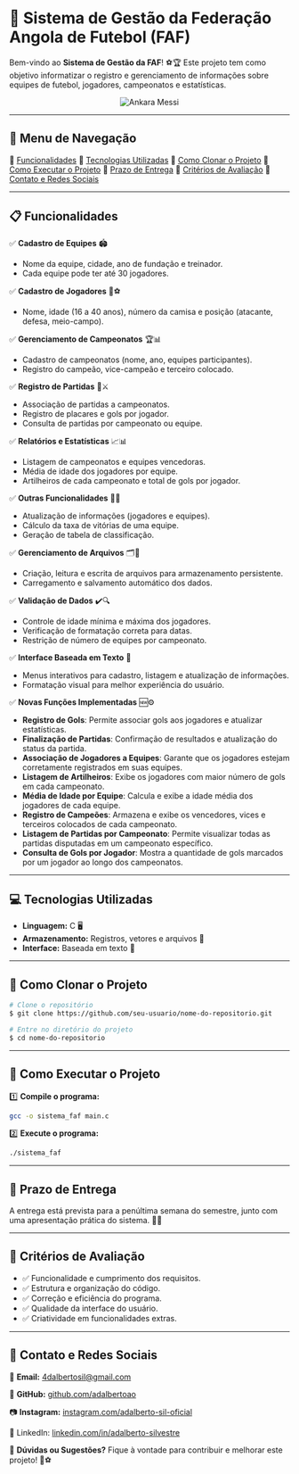 # 📌 Sistema de Gestão da Federação Angola de Futebol (FAF)

Bem-vindo ao **Sistema de Gestão da FAF**! ⚽🏆 Este projeto tem como objetivo informatizar o registro e gerenciamento de informações sobre equipes de futebol, jogadores, campeonatos e estatísticas. 

<div align="center">
  <img src="https://i.gifer.com/6Vz.gif" alt="Ankara Messi" />
</div>

---

## 📜 Menu de Navegação

🔹 [Funcionalidades](#-funcionalidades)
🔹 [Tecnologias Utilizadas](#-tecnologias-utilizadas)
🔹 [Como Clonar o Projeto](#-como-clonar-o-projeto)
🔹 [Como Executar o Projeto](#-como-executar-o-projeto)
🔹 [Prazo de Entrega](#-prazo-de-entrega)
🔹 [Critérios de Avaliação](#-critérios-de-avaliação)
🔹 [Contato e Redes Sociais](#-contato-e-redes-sociais)

---

## 📋 Funcionalidades

✅ **Cadastro de Equipes** 🏟️
   - Nome da equipe, cidade, ano de fundação e treinador.
   - Cada equipe pode ter até 30 jogadores.

✅ **Cadastro de Jogadores** 👕⚽
   - Nome, idade (16 a 40 anos), número da camisa e posição (atacante, defesa, meio-campo).

✅ **Gerenciamento de Campeonatos** 🏆📊
   - Cadastro de campeonatos (nome, ano, equipes participantes).
   - Registro do campeão, vice-campeão e terceiro colocado.

✅ **Registro de Partidas** 📅⚔️
   - Associação de partidas a campeonatos.
   - Registro de placares e gols por jogador.
   - Consulta de partidas por campeonato ou equipe.

✅ **Relatórios e Estatísticas** 📈📊
   - Listagem de campeonatos e equipes vencedoras.
   - Média de idade dos jogadores por equipe.
   - Artilheiros de cada campeonato e total de gols por jogador.

✅ **Outras Funcionalidades** 🔄📌
   - Atualização de informações (jogadores e equipes).
   - Cálculo da taxa de vitórias de uma equipe.
   - Geração de tabela de classificação.

✅ **Gerenciamento de Arquivos** 🗂️💾
   - Criação, leitura e escrita de arquivos para armazenamento persistente.
   - Carregamento e salvamento automático dos dados.

✅ **Validação de Dados** ✔️🔍
   - Controle de idade mínima e máxima dos jogadores.
   - Verificação de formatação correta para datas.
   - Restrição de número de equipes por campeonato.

✅ **Interface Baseada em Texto** 📝
   - Menus interativos para cadastro, listagem e atualização de informações.
   - Formatação visual para melhor experiência do usuário.

✅ **Novas Funções Implementadas** 🆕⚙️
   - **Registro de Gols**: Permite associar gols aos jogadores e atualizar estatísticas.
   - **Finalização de Partidas**: Confirmação de resultados e atualização do status da partida.
   - **Associação de Jogadores a Equipes**: Garante que os jogadores estejam corretamente registrados em suas equipes.
   - **Listagem de Artilheiros**: Exibe os jogadores com maior número de gols em cada campeonato.
   - **Média de Idade por Equipe**: Calcula e exibe a idade média dos jogadores de cada equipe.
   - **Registro de Campeões**: Armazena e exibe os vencedores, vices e terceiros colocados de cada campeonato.
   - **Listagem de Partidas por Campeonato**: Permite visualizar todas as partidas disputadas em um campeonato específico.
   - **Consulta de Gols por Jogador**: Mostra a quantidade de gols marcados por um jogador ao longo dos campeonatos.
   
---

## 💻 Tecnologias Utilizadas

- **Linguagem:** C 🖥️
- **Armazenamento:** Registros, vetores e arquivos 📂
- **Interface:** Baseada em texto 📝

---

## 🚀 Como Clonar o Projeto

```bash
# Clone o repositório
$ git clone https://github.com/seu-usuario/nome-do-repositorio.git

# Entre no diretório do projeto
$ cd nome-do-repositorio
```

---

## 🏁 Como Executar o Projeto

1️⃣ **Compile o programa:**
```bash
gcc -o sistema_faf main.c
```

2️⃣ **Execute o programa:**
```bash
./sistema_faf
```

---

## 📆 Prazo de Entrega

A entrega está prevista para a penúltima semana do semestre, junto com uma apresentação prática do sistema. 🎤💡

---

## 🏅 Critérios de Avaliação

- ✅ Funcionalidade e cumprimento dos requisitos.
- ✅ Estrutura e organização do código.
- ✅ Correção e eficiência do programa.
- ✅ Qualidade da interface do usuário.
- ✅ Criatividade em funcionalidades extras.

---

## 📱 Contato e Redes Sociais

📧 **Email:** [4dalbertosil@gmail.com](4dalbertosil@gmail.com)

🔗 **GitHub:** [github.com/adalbertoao](https://github.com/adalbertoao)

📷 **Instagram:** [instagram.com/adalberto-sil-oficial](https://instagram.com/adalberto-sil-oficial)

💼 LinkedIn: [linkedin.com/in/adalberto-silvestre](https://linkedin.com/in/adalberto-silvestre)

📢 **Dúvidas ou Sugestões?** Fique à vontade para contribuir e melhorar este projeto! 🚀⚽

